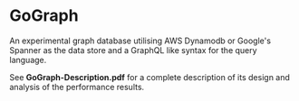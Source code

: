 # GoGraph

An experimental graph database utilising AWS Dynamodb or Google's Spanner as the data store and a GraphQL like syntax for the query language.

See __GoGraph-Description.pdf__ for a complete description of its design and analysis of the performance results.